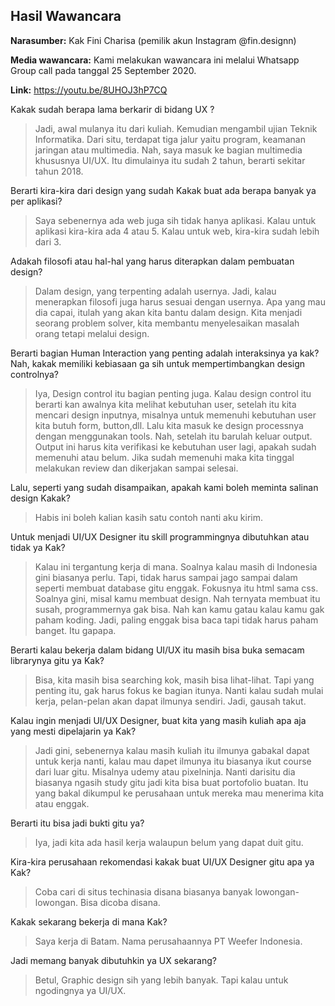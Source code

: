 ## Hasil Wawancara
**Narasumber:** Kak Fini Charisa (pemilik akun Instagram @fin.designn)

**Media wawancara:** Kami melakukan wawancara ini melalui Whatsapp Group call pada tanggal 25 September 2020.

**Link:** https://youtu.be/8UHOJ3hP7CQ


Kakak sudah berapa lama berkarir di bidang UX ?
> Jadi, awal mulanya itu dari kuliah. Kemudian mengambil ujian Teknik Informatika. Dari situ, terdapat tiga jalur yaitu program, keamanan jaringan atau multimedia. Nah, saya masuk ke bagian multimedia khususnya UI/UX. Itu dimulainya itu sudah 2 tahun, berarti sekitar tahun 2018. 

Berarti kira-kira dari design yang sudah Kakak buat ada berapa banyak ya per aplikasi?
> Saya sebenernya ada web juga sih tidak hanya aplikasi. Kalau untuk aplikasi kira-kira ada 4 atau 5. Kalau untuk web, kira-kira sudah lebih dari 3.

Adakah filosofi atau hal-hal yang harus diterapkan dalam pembuatan design?
> Dalam design, yang terpenting adalah usernya. Jadi, kalau menerapkan filosofi juga harus sesuai dengan usernya. Apa yang mau dia capai, itulah yang akan kita bantu dalam design. Kita menjadi seorang problem solver, kita membantu menyelesaikan masalah orang tetapi melalui design.

Berarti bagian Human Interaction yang penting adalah interaksinya ya kak? Nah, kakak memiliki kebiasaan ga sih untuk mempertimbangkan design controlnya?
>Iya, Design control itu bagian penting juga. Kalau design control itu berarti kan awalnya kita melihat kebutuhan user, setelah itu kita mencari design inputnya, misalnya untuk memenuhi kebutuhan user kita butuh form, button,dll. Lalu kita masuk ke design processnya dengan menggunakan tools. Nah, setelah itu barulah keluar output. Output ini harus kita verifikasi ke kebutuhan user lagi, apakah sudah memenuhi atau belum. Jika sudah memenuhi maka kita tinggal melakukan review dan dikerjakan sampai selesai. 

Lalu, seperti yang sudah disampaikan, apakah kami boleh meminta salinan design Kakak?
> Habis ini boleh kalian kasih satu contoh nanti aku kirim.

Untuk menjadi UI/UX Designer itu skill programmingnya dibutuhkan atau tidak ya Kak?
>Kalau ini tergantung kerja di mana. Soalnya kalau masih di Indonesia gini biasanya perlu. Tapi, tidak harus sampai jago sampai dalam seperti membuat database gitu enggak. Fokusnya itu html sama css. Soalnya gini, misal kamu membuat design. Nah ternyata membuat itu susah, programmernya gak bisa. Nah kan kamu gatau kalau kamu gak paham koding. Jadi, paling enggak bisa baca tapi tidak harus paham banget. Itu gapapa.

Berarti kalau bekerja dalam bidang UI/UX itu masih bisa buka semacam librarynya gitu ya Kak?
> Bisa, kita masih bisa searching kok, masih bisa lihat-lihat. Tapi yang penting itu, gak harus fokus ke bagian itunya. Nanti kalau sudah mulai kerja, pelan-pelan akan dapat ilmunya sendiri. Jadi, gausah takut.

Kalau ingin menjadi UI/UX Designer, buat kita yang masih kuliah apa aja yang mesti dipelajarin ya Kak?
> Jadi gini, sebenernya kalau masih kuliah itu ilmunya gabakal dapat untuk kerja nanti, kalau mau dapet ilmunya itu biasanya ikut course dari luar gitu. Misalnya udemy atau pixelninja. Nanti darisitu dia biasanya ngasih study gitu jadi kita bisa buat portofolio buatan. Itu yang bakal dikumpul ke perusahaan untuk mereka mau menerima kita atau enggak.

Berarti itu bisa jadi bukti gitu ya?
> Iya, jadi kita ada hasil kerja walaupun belum yang dapat duit gitu. 

Kira-kira perusahaan rekomendasi kakak buat UI/UX Designer gitu apa ya Kak?
> Coba cari di situs techinasia disana biasanya banyak lowongan-lowongan. Bisa dicoba disana.

Kakak sekarang bekerja di mana Kak?
> Saya kerja di Batam. Nama perusahaannya PT Weefer Indonesia. 

Jadi memang banyak dibutuhkin ya UX sekarang?
> Betul, Graphic design sih yang lebih banyak. Tapi kalau untuk ngodingnya ya UI/UX.
